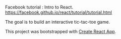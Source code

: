 Facebook tutorial : Intro to React.
https://facebook.github.io/react/tutorial/tutorial.html

The goal is to build an interactive tic-tac-toe game.

This project was bootstrapped with [Create React App](https://github.com/facebookincubator/create-react-app).
